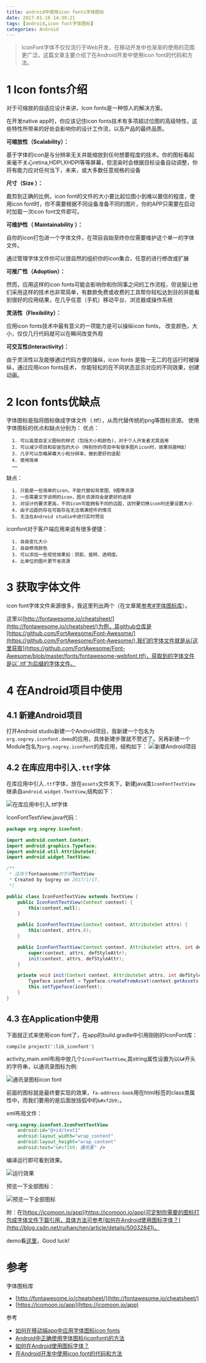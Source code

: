```yaml
---
title: android中使用icon fonts字体图标
date: 2017-01-16 14:39:21
tags: [android,icon font字体图标]
categories: Android
---
```


> IconFont字体不仅仅流行于Web开发，在移动开发中也渐渐的使用的范围更广泛。这篇文章主要介绍了在Android开发中使用icon font的代码和方法。

<!-- more -->
# 1 Icon fonts介绍

对于可缩放的自适应设计来讲，Icon fonts是一种惊人的解决方案。

在开发native app时，你应该记住icon fonts技术有多项超过位图的高级特性，这些特性所带来的好处会影响你的设计工作流，以及产品的最终品质。

**可缩放性（Scalability）：**

基于字体的icon是与分辨率无关并能缩放到任何想要程度的技术。你的图标看起来毫不关心retina,HDPI,XHDPI等等屏幕，但渲染时会根据目标设备自动调整，你将有能力应对任何当下，未来，或大多数任意规格的设备

**尺寸（Size ）：**

裁剪到正确的比例，icon font的文件的大小要比起位图小到难以置信的程度，使用icon font时，你不需要根据不同设备准备不同的图片，你的APP只需要在启动时加载一次icon font文件即可。

**可维护性（ Maintainability ）：**

自你的icon打包进一个字体文件，在项目自始至终你仅需要维护这个单一的字体文件。

通过管理字体文件你可以很自然的组织你的icon集合，任意的进行修改或扩展

**可推广性（Adoption）：**

然而，应用这样的icon fonts可能会影响你和你同事之间的工作流程，但说服让他们采用这样的技术也非常简单，有数款免费或收费的工具帮你轻松达到目的并能看到很好的应用结果，在几乎任意（手机）移动平台、浏览器或操作系统

**灵活性（Flexibility）：**

应用icon fonts技术中最有意义的一项能力是可以操纵icon fonts， 改变颜色，大小，仅仅几行代码就可以在瞬间改变外观

**可交互性(Interactivity)：**

由于灵活性以及能够通过代码方便的操纵，icon fonts 是独一无二的在运行时被操纵，通过应用icon fonts技术， 你能轻松的在不同状态显示对应的不同效果，创建动画。

# 2 Icon fonts优缺点

字体图标是指将图标做成字体文件（.ttf），从而代替传统的png等图标资源。
使用字体图标的优点和缺点分别为： 
优点： 

      1. 可以高度自定义图标的样式（包括大小和颜色)，对于个人开发者尤其适用 
      2. 可以减少项目和安装包的大小（特别你的项目中有很多图片icon时，效果将是M级） 
      3. 几乎可以忽略屏幕大小和分辨率，做到更好的适配
      4. 使用简单 
      …… 
缺点： 

      1. 只能是一些简单的icon，不能代替如背景图、9图等资源 
      2. 一些需要文字说明的icon，图片资源将会是更好的选择 
      3. 对设计的要求更高，不同icon可能拥有不同的边距，这时要切换icon时还要设置大小 
      4. 由于边距的存在可能存在无法填满控件的情况 
      5. 无法在Android studio中进行实时预览

iconfont对于客户端应用来说有很多便捷：

      1. 自由变化大小
      2. 自由修改颜色
      3. 可以添加一些视觉效果如：阴影、旋转、透明度。
      4. 比单位的图片更节省资源

# 3 获取字体文件
icon font字体文件来源很多，我这里列出两个（在文章尾[参考#字体图标库](#参考)）。

这里以[http://fontawesome.io/cheatsheet/](http://fontawesome.io/cheatsheet/)为例，其github仓库是[https://github.com/FortAwesome/Font-Awesome/](https://github.com/FortAwesome/Font-Awesome/),我们的字体文件就是从[这里获取](https://github.com/FortAwesome/Font-Awesome/blob/master/fonts/fontawesome-webfont.ttf)，获取到的字体文件是以`.ttf`为后缀的字体文件。

# 4 在Android项目中使用
## 4.1 新建Android项目
打开Android studio新建一个Android项目，我新建一个包名为`org.sogrey.iconfont.demo`的应用，具体新建步骤就不赘述了。另再新建一个Module包名为`org.sogrey.iconfont`的库应用，结构如下：
![新建Android项目](https://sogrey.github.io/GithubPagePics/imgs/2017-01-17_001301.jpg)

## 4.2 在库应用中引入`.ttf`字体
在库应用中引入`.ttf`字体，放在`assets`文件夹下，新建java类`IconFontTextView`继承自`android.widget.TextView`,结构如下：

![在库应用中引入`.ttf`字体](https://sogrey.github.io/GithubPagePics/imgs/2017-01-17_002541.jpg)

IconFontTextView.java代码：

```java
package org.sogrey.iconfont;

import android.content.Context;
import android.graphics.Typeface;
import android.util.AttributeSet;
import android.widget.TextView;

/**
 * 适用于fontawesome的字体TextView
 * Created by Sogrey on 2017/1/17.
 */

public class IconFontTextView extends TextView {
    public IconFontTextView(Context context) {
        this(context,null);
    }

    public IconFontTextView(Context context, AttributeSet attrs) {
        this(context, attrs,0);
    }

    public IconFontTextView(Context context, AttributeSet attrs, int defStyleAttr) {
        super(context, attrs, defStyleAttr);
        init(context, attrs, defStyleAttr);
    }

    private void init(Context context, AttributeSet attrs, int defStyleAttr) {
        Typeface iconfont = Typeface.createFromAsset(context.getAssets(), "fontawesome-webfont.ttf");
        this.setTypeface(iconfont);
    }
}
```

## 4.3 在Application中使用
下面就正式来使用icon font了，在app的build.gradle中引用刚刚的IconFont库：

	compile project(':lib_iconfont')

activity_main.xml布局中放几个`IconFontTextView`,其string属性设置为以`&#`开头的字符串，以通讯录图标为例:

![通讯录图标icon font](https://sogrey.github.io/GithubPagePics/imgs/2017-01-17_003852.jpg)

前面的图标就是最终要实现的效果，`fa-address-book`用在html标签的class类属性中，而我们要用的是后面放括弧中的`&#xf2b9;`。

xml布局文件：

```xml
<org.sogrey.iconfont.IconFontTextView
    android:id="@+id/text1"
    android:layout_width="wrap_content"
    android:layout_height="wrap_content"
    android:text="&#xf2b9; 通讯录" />
```

编译运行即可看到效果。

![运行效果](https://sogrey.github.io/GithubPagePics/imgs/2017-01-17_005941.jpg)

预览一下全部图标：

![预览一下全部图标](https://sogrey.github.io/GithubPagePics/imgs/2017-01-17_010816.jpg)

附：在[https://icomoon.io/app](https://icomoon.io/app)可定制你需要的图标打包成字体文件下载引用，具体方法可参考[如何在Android使用图标字体？](http://blog.csdn.net/ruihanchen/article/details/50032841)。

demo看[这里](https://github.com/Sogrey/IconFontTextView)，Good luck!




# 参考

字体图标库

* [http://fontawesome.io/cheatsheet/](http://fontawesome.io/cheatsheet/)
* [https://icomoon.io/app](https://icomoon.io/app)

参考

* [如何在移动端app中应用字体图标icon fonts](http://www.tuicool.com/articles/Mn2ARv)
* [Android中正确使用字体图标(iconfont)的方法](http://www.jb51.net/article/94880.htm)
* [如何在Android使用图标字体？](http://blog.csdn.net/ruihanchen/article/details/50032841)
* [在Android开发中使用icon font的代码和方法](http://www.weste.net/2013/12-13/94695.html)